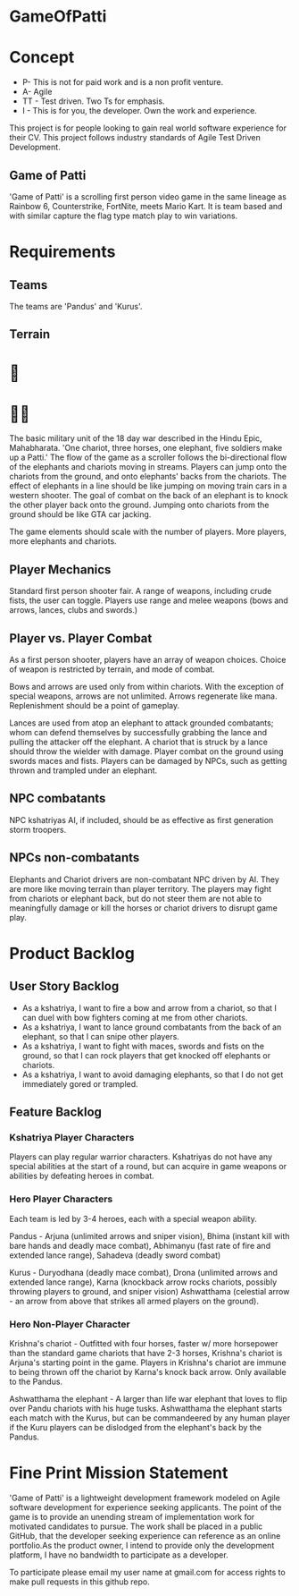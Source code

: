 # GameOfPatti
# Concept
- P- This is not for paid work and is a non profit venture.
- A- Agile
- TT - Test driven. Two Ts for emphasis.
- I - This is for you, the developer. Own the work and experience.

This project is for people looking to gain real world software experience for their CV.
This project follows industry standards of Agile Test Driven Development.

## Game of Patti
'Game of Patti' is a scrolling first person video game in the same lineage as Rainbow 6, Counterstrike, FortNite, meets Mario Kart. 
It is team based and with similar capture the flag type match play to win variations. 

# Requirements
## Teams
The teams are 'Pandus' and 'Kurus'. 

## Terrain
#   🐘
# 🐘🐘
The basic military unit of the 18 day war described in the Hindu Epic, Mahabharata. 'One chariot, three horses, one elephant, five soldiers make up a Patti.'
The flow of the game as a scroller follows the bi-directional flow of the elephants and chariots moving in streams. Players can jump onto the chariots from the ground, and onto elephants' backs from the chariots. The effect of elephants in a line should be like jumping on moving train cars in a western shooter. The goal of combat on the back of an elephant is to knock the other player back onto the ground. Jumping  onto chariots from the ground should be like GTA car jacking. 

The game elements should scale with the number of players. More players, more elephants and chariots.

## Player Mechanics
Standard first person shooter fair. A range of weapons, including crude fists, the user can toggle.
Players use range and melee weapons (bows and arrows, lances, clubs and swords.) 

## Player vs. Player Combat
As a first person shooter, players have an array of weapon choices.
Choice of weapon is restricted by terrain, and mode of combat.

Bows and arrows are used only from within chariots. With the exception of special weapons, arrows are not unlimited. Arrows regenerate like mana. Replenishment should be a point of gameplay.

Lances are used from atop an elephant to attack grounded combatants; whom can defend themselves by successfully grabbing the lance and pulling the attacker off the elephant.
A chariot that is struck by a lance should throw the wielder with damage.
Player combat on the ground using swords maces and fists.
Players can be damaged by NPCs, such as getting thrown and trampled under an elephant.

## NPC combatants
NPC kshatriyas AI, if included, should be as effective as first generation storm troopers.

## NPCs non-combatants
Elephants and Chariot drivers are non-combatant NPC driven by AI. They are more like moving terrain than player territory. The players may fight from chariots or elephant back, but do not steer them are not able to meaningfully damage or kill the horses or chariot drivers to disrupt game play.

# Product Backlog
## User Story Backlog
- As a kshatriya, I want to fire a bow and arrow from a chariot, so that I can duel with bow fighters coming at me from other chariots. 
- As a kshatriya, I want to lance ground combatants from the back of an elephant, so that I can snipe other players. 
- As a kshatriya, I want to fight with maces, swords and fists on the ground, so that I can rock players that get knocked off elephants or chariots. 
- As a kshatriya, I want to avoid damaging elephants, so that I do not get immediately gored or trampled.

## Feature Backlog
### Kshatriya Player Characters
Players can play regular warrior characters. Kshatriyas do not have any special abilities at the start of a round, but can acquire in game weapons or abilities by defeating heroes in combat.
### Hero Player Characters 
Each team is led by 3-4 heroes, each with a special weapon ability. 


Pandus - Arjuna (unlimited arrows and sniper vision), Bhima (instant kill with bare hands and deadly mace combat), Abhimanyu (fast rate of fire and extended lance range), Sahadeva (deadly sword combat)

Kurus - Duryodhana (deadly mace combat), Drona (unlimited arrows and extended lance range), Karna (knockback arrow rocks chariots, possibly throwing players to ground, and sniper vision) Ashwatthama (celestial arrow - an arrow from above that strikes all armed players on the ground).
### Hero Non-Player Character

Krishna's chariot - Outfitted with four horses, faster w/ more horsepower than the standard game chariots that have 2-3 horses, Krishna's chariot is Arjuna's starting point in the game. Players in Krishna's chariot are immune to being thrown off the chariot by Karna's knock back arrow. Only available to the Pandus.


Ashwatthama the elephant - A larger than life war elephant that loves to flip over Pandu chariots with his huge tusks. Ashwatthama the elephant starts each match with the Kurus, but can be commandeered by any human player if the Kuru players can be dislodged from the elephant's back by the Pandus.  

# Fine Print Mission Statement
'Game of Patti' is a lightweight development framework modeled on Agile software development for experience seeking applicants. The point of the game is to provide an unending stream of implementation work for motivated candidates to pursue. The work shall be placed in a public GitHub, that the developer seeking experience can reference as an online portfolio.As the product owner, I intend to provide only the development platform, I have no bandwidth to participate as a developer. 

To participate please email my user name at gmail.com for access rights to make pull requests in this github repo. 
